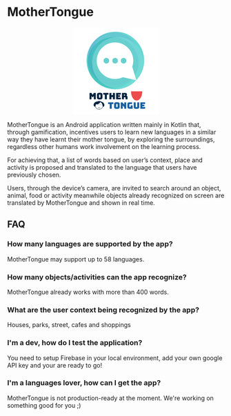 # MotherTongue

<p align="center">
  <img src="https://github.com/javierporta/MotherTongue/blob/master/githubResources/mtlogo.png?raw=true" alt="MotherTongue logo"/>
</p>

MotherTongue is an Android application written mainly in Kotlin that, through gamification, incentives users to learn new languages in a similar way they have learnt their mother tongue, by exploring the surroundings, regardless other humans work involvement on the learning process.

For achieving that, a list of words based on user’s context, place and activity is proposed and translated to the language that users have previously chosen. 

Users, through the device’s camera, are invited to search around an object, animal, food or activity meanwhile objects already recognized on screen are translated by MotherTongue and shown in real time. 

## FAQ

### How many languages are supported by the app? 
MotherTongue may support up to 58 languages.

### How many objects/activities can the app recognize? 
MotherTongue already works with more than 400 words.

### What are the user context being recognized by the app?
Houses, parks, street, cafes and shoppings

### I'm a dev, how do I test the application?
You need to setup Firebase in your local environment, add your own google API key and your are ready to go!

### I'm a languages lover, how can I get the app?
MotherTongue is not production-ready at the moment. We're working on something good for you ;)
